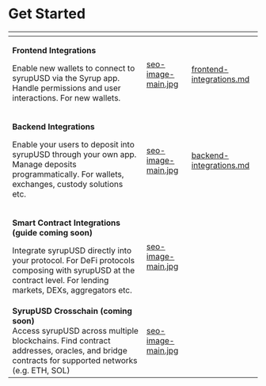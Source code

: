# Get Started



<table data-card-size="large" data-view="cards"><thead><tr><th></th><th data-hidden data-card-cover data-type="files"></th><th data-hidden data-card-target data-type="content-ref"></th></tr></thead><tbody><tr><td><p><strong>Frontend Integrations</strong></p><p>Enable new wallets to connect to syrupUSD via the Syrup app. Handle permissions and user interactions. For new wallets.</p></td><td><a href="../.gitbook/assets/seo-image-main.jpg">seo-image-main.jpg</a></td><td><a href="frontend-integrations.md">frontend-integrations.md</a></td></tr><tr><td><p><strong>Backend Integrations</strong></p><p>Enable your users to deposit into syrupUSD through your own app. Manage deposits programmatically. For wallets, exchanges, custody solutions etc.</p></td><td><a href="../.gitbook/assets/seo-image-main.jpg">seo-image-main.jpg</a></td><td><a href="backend-integrations.md">backend-integrations.md</a></td></tr><tr><td><p><strong>Smart Contract Integrations (guide coming soon)</strong></p><p>Integrate syrupUSD directly into your protocol. For DeFi protocols composing with syrupUSD at the contract level. For lending markets, DEXs, aggregators etc.</p></td><td><a href="../.gitbook/assets/seo-image-main.jpg">seo-image-main.jpg</a></td><td></td></tr><tr><td><strong>SyrupUSD Crosschain (coming soon)</strong><br>Access syrupUSD across multiple blockchains. Find contract addresses, oracles, and bridge contracts for supported networks (e.g. ETH, SOL)</td><td><a href="../.gitbook/assets/seo-image-main.jpg">seo-image-main.jpg</a></td><td></td></tr></tbody></table>

